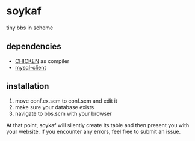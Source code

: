 # soykaf
tiny bbs in scheme

## dependencies
* [CHICKEN](http://wiki.call-cc.org/) as compiler
* [mysql-client](http://wiki.call-cc.org/eggref/4/mysql-client)

## installation
1. move conf.ex.scm to conf.scm and edit it
2. make sure your database exists
3. navigate to bbs.scm with your browser

At that point, soykaf will silently create its table and then present you with your website. If you encounter any errors, feel free to submit an issue.

